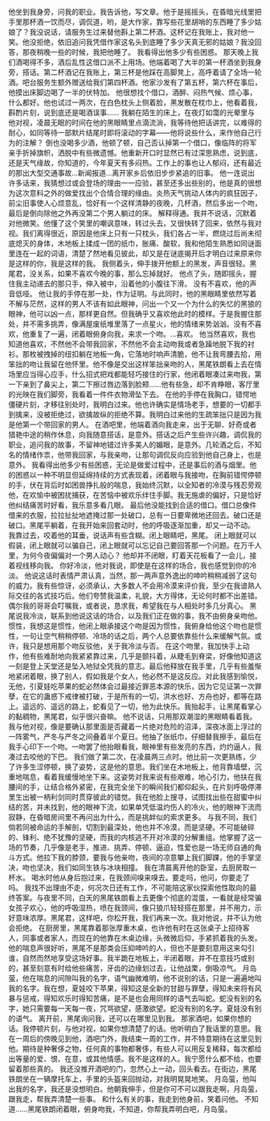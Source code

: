 <p>&#20182;&#22352;&#21040;&#25105;&#36523;&#26049;&#65292;&#38382;&#25105;&#30340;&#32844;&#19994;&#12290;&#25105;&#21578;&#35785;&#20182;&#65292;&#20889;&#25991;&#31456;&#12290;&#20182;&#20110;&#26159;&#25671;&#25671;&#22836;&#65292;&#22312;&#26127;&#26263;&#20809;&#32447;&#37324;&#25226;&#25163;&#37324;&#37027;&#26479;&#37202;&#19968;&#39278;&#32780;&#23613;&#65292;&#35843;&#20355;&#36947;&#65292;&#21727;&#65292;&#26159;&#22823;&#20316;&#23478;&#65292;&#38752;&#20889;&#20123;&#33457;&#37324;&#32993;&#21736;&#30340;&#19996;&#35199;&#30561;&#20102;&#22810;&#23569;&#22993;&#23064;&#20102;&#65311;&#25105;&#27809;&#35828;&#35805;&#65292;&#35831;&#26381;&#21153;&#29983;&#36807;&#26469;&#26367;&#20182;&#26015;&#19978;&#31532;&#20108;&#26479;&#37202;&#12290;&#36825;&#26479;&#35760;&#22312;&#25105;&#36134;&#19978;&#65292;&#25105;&#23545;&#20182;&#19968;&#31505;&#12290;&#20182;&#27809;&#25298;&#32477;&#65292;&#20381;&#26087;&#36861;&#38382;&#25105;&#20973;&#20511;&#20316;&#23478;&#36825;&#21517;&#22836;&#21040;&#24213;&#30561;&#20102;&#22810;&#23569;&#22825;&#30495;&#26080;&#37034;&#30340;&#22993;&#23064;&#65311;&#25105;&#27809;&#22238;&#31572;&#65292;&#37027;&#22812;&#31245;&#26202;&#19968;&#20123;&#30340;&#26102;&#20505;&#65292;&#25105;&#25226;&#20182;&#30561;&#20102;&#12290;   &#25105;&#30475;&#24471;&#20986;&#20182;&#22810;&#23569;&#26377;&#20123;&#22256;&#24785;&#12290;   &#37027;&#22825;&#26202;&#19978;&#25105;&#20204;&#37202;&#21917;&#24471;&#19981;&#22810;&#65292;&#37202;&#21518;&#20081;&#24615;&#36825;&#20511;&#21475;&#27966;&#19981;&#19978;&#29992;&#22330;&#12290;&#20182;&#31471;&#30528;&#21917;&#20102;&#22823;&#21322;&#30340;&#31532;&#19968;&#26479;&#37202;&#22352;&#21040;&#25105;&#36523;&#26049;&#65292;&#25645;&#35805;&#12290;&#31532;&#20108;&#26479;&#37202;&#35760;&#22312;&#25105;&#36134;&#19978;&#65292;&#31532;&#19977;&#26479;&#26159;&#20182;&#36393;&#22312;&#39640;&#33050;&#20979;&#19978;&#65292;&#39640;&#21628;&#30528;&#35831;&#20102;&#20840;&#22330;&#19968;&#36718;&#37202;&#12290;&#21543;&#21488;&#26381;&#21153;&#29983;&#39069;&#22806;&#36192;&#36865;&#32473;&#25105;&#20204;&#31532;&#22235;&#26479;&#37202;&#12290;&#20182;&#23478;&#27801;&#21457;&#26377;&#20102;&#31532;&#20116;&#26479;&#65292;&#31532;&#20845;&#26479;&#22312;&#20107;&#21518;&#65292;&#20182;&#25720;&#20986;&#24202;&#33050;&#36793;&#21917;&#20102;&#19968;&#21322;&#30340;&#20239;&#29305;&#21152;&#12290;   &#20182;&#24456;&#24819;&#25214;&#20010;&#20511;&#21475;&#65292;&#37202;&#37257;&#12289;&#38391;&#28909;&#27668;&#20505;&#12289;&#28902;&#24515;&#20107;&#65292;&#20160;&#20040;&#37117;&#22909;&#12290;&#20182;&#20063;&#35797;&#36807;&#19968;&#20004;&#27425;&#65292;&#22312;&#30333;&#33394;&#26517;&#22836;&#19978;&#20391;&#30528;&#33080;&#65292;&#40657;&#21457;&#25955;&#22312;&#26517;&#24062;&#19978;&#65292;&#20182;&#30475;&#30528;&#25105;&#65292;&#26015;&#37196;&#29255;&#21051;&#65292;&#35828;&#21040;&#24213;&#36824;&#26159;&#21917;&#37202;&#35823;&#20107;&#8230;&#8230;   &#25105;&#36538;&#22312;&#38476;&#29983;&#30340;&#24202;&#19978;&#65292;&#22312;&#22812;&#28783;&#22914;&#38701;&#30340;&#20809;&#26197;&#37324;&#19982;&#20182;&#23545;&#35270;&#65292;&#20940;&#26216;&#26080;&#30496;&#30340;&#26102;&#38388;&#22312;&#20182;&#30340;&#40657;&#30524;&#30555;&#37324;&#28857;&#28404;&#27969;&#28108;&#65292;&#25105;&#31561;&#24453;&#20182;&#25226;&#35805;&#35762;&#23436;&#65292;&#20197;&#38590;&#24471;&#30340;&#32784;&#24515;&#65292;&#22914;&#21516;&#31561;&#24453;&#19968;&#37096;&#40664;&#29255;&#32467;&#23614;&#26102;&#21363;&#23558;&#28378;&#21160;&#30340;&#23383;&#24149;&mdash;&mdash;&#20182;&#23558;&#35828;&#20123;&#20160;&#20040;&#65292;&#26469;&#20316;&#20182;&#33258;&#24049;&#34892;&#20026;&#30340;&#27880;&#35299;&#65311;   &#20498;&#20063;&#27809;&#21917;&#22810;&#23569;&#37202;&#65292;&#20182;&#39039;&#20102;&#39039;&#65292;&#33258;&#24049;&#21542;&#35748;&#25481;&#31532;&#19968;&#20010;&#20511;&#21475;&#65292;&#20687;&#20020;&#38453;&#30340;&#23558;&#20891;&#20146;&#25163;&#25240;&#25481;&#26071;&#24092;&#65292;&#27922;&#33073;&#20013;&#26377;&#20123;&#24494;&#36951;&#25022;&#12290;&#20182;&#37325;&#26032;&#24320;&#21475;&#26102;&#26174;&#28982;&#24050;&#26377;&#36807;&#28145;&#24605;&#29087;&#34385;&#65292;&#35828;&#21040;&#24213;&#65292;&#36824;&#26159;&#22825;&#27668;&#32536;&#25925;&#65292;&#20320;&#30693;&#36947;&#30340;&#65292;&#20170;&#24180;&#22799;&#22825;&#26377;&#22810;&#38391;&#28909;&#12290;&#24037;&#20316;&#19978;&#30340;&#20107;&#20063;&#35753;&#20154;&#37057;&#38391;&#65292;&#36824;&#26377;&#26368;&#36817;&#30340;&#37027;&#20986;&#22823;&#22411;&#20132;&#36890;&#20107;&#25925;&#8230;&#26032;&#38395;&#25253;&#36947;&#8230;&#31163;&#24320;&#23478;&#20065;&#21518;&#20381;&#26087;&#27493;&#27493;&#32039;&#36861;&#30340;&#26087;&#20107;&#12290;   &#20182;&#19968;&#36830;&#35828;&#20986;&#35768;&#22810;&#35805;&#26469;&#65292;&#25105;&#29468;&#24819;&#36807;&#25110;&#20250;&#30331;&#22330;&#30340;&#29702;&#30001;&#19968;&#19968;&#24212;&#39564;&#65292;&#29978;&#33267;&#36824;&#22810;&#20986;&#20123;&#21035;&#30340;&#65292;&#20182;&#26159;&#30495;&#30340;&#24456;&#24819;&#20026;&#36825;&#27425;&#24847;&#26009;&#20043;&#22806;&#30340;&#20570;&#29233;&#25214;&#20986;&#20010;&#21512;&#24773;&#21512;&#29702;&#30340;&#32536;&#30001;&#12290;&#28814;&#28909;&#22825;&#27668;&#25361;&#21160;&#20154;&#20307;&#20869;&#30340;&#30127;&#29378;&#22240;&#23376;&#65292;&#21069;&#23576;&#26087;&#20107;&#20351;&#20154;&#24515;&#28902;&#24847;&#20081;&#65292;&#24688;&#22909;&#26377;&#19968;&#20010;&#36825;&#26679;&#28165;&#38745;&#30340;&#22812;&#26202;&#65292;&#20960;&#26479;&#37202;&#65292;&#28982;&#21518;&#22810;&#20986;&#19968;&#20010;&#21563;&#65292;&#26368;&#21518;&#26159;&#20498;&#21521;&#38500;&#20182;&#20043;&#22806;&#20877;&#27809;&#31532;&#20108;&#20010;&#30007;&#20154;&#36538;&#36807;&#30340;&#24202;&#12290;   &#35299;&#37322;&#24471;&#36890;&#12290;&#25105;&#24182;&#19981;&#35828;&#35805;&#65292;&#27785;&#40664;&#30528;&#23545;&#20182;&#24494;&#31505;&#12290;&#20182;&#25026;&#20102;&#36825;&#20010;&#31505;&#37324;&#30340;&#22066;&#35773;&#24847;&#21619;&#65292;&#36716;&#36807;&#22836;&#21435;&#65292;&#21448;&#24456;&#24555;&#36716;&#20102;&#22238;&#26469;&#65292;&#20381;&#28982;&#19982;&#25105;&#23545;&#35270;&#12290;&#25105;&#20204;&#31163;&#24471;&#24456;&#36817;&#65292;&#21407;&#22240;&#26159;&#20182;&#24202;&#19978;&#21482;&#26377;&#19968;&#21482;&#26517;&#22836;&#65292;&#25105;&#20204;&#21508;&#21344;&#19968;&#21322;&#65292;&#29123;&#28903;&#36807;&#21518;&#23578;&#26410;&#24443;&#24213;&#29060;&#28781;&#30340;&#36523;&#20307;&#65292;&#26408;&#22320;&#26495;&#19978;&#25545;&#25104;&#19968;&#22242;&#30340;&#32440;&#24062;&#65292;&#32960;&#30171;&#12289;&#37240;&#36719;&#65292;&#25105;&#21644;&#20182;&#38476;&#29983;&#29087;&#24713;&#22914;&#21516;&#35868;&#38754;&#37324;&#36830;&#22312;&#19968;&#36215;&#30340;&#35789;&#35821;&#65292;&#28165;&#26970;&#20102;&#28982;&#22320;&#30475;&#35265;&#24444;&#27492;&#65292;&#21364;&#21448;&#26159;&#22312;&#35868;&#24213;&#25581;&#24320;&#21518;&#25165;&#26126;&#30333;&#36807;&#26469;&#21407;&#26469;&#20320;&#26159;&#36825;&#26679;&#30340;&#20320;&#65292;&#25105;&#26159;&#36825;&#26679;&#30340;&#25105;&#12290;   &#25105;&#20391;&#30528;&#22836;&#65292;&#20280;&#25163;&#25320;&#24320;&#20182;&#39069;&#19978;&#30340;&#40657;&#21457;&#65292;&#22768;&#38899;&#24456;&#36731;&#12290;&#40657;&#23614;&#21531;&#65292;&#27809;&#20851;&#31995;&#65292;&#22914;&#26524;&#19981;&#21916;&#27426;&#20170;&#26202;&#30340;&#20107;&#65292;&#37027;&#20040;&#24536;&#25481;&#23601;&#22909;&#12290;   &#20182;&#28857;&#20102;&#22836;&#65292;&#38543;&#21363;&#25671;&#22836;&#65292;&#25569;&#20303;&#25105;&#20027;&#21160;&#36882;&#21435;&#30340;&#37027;&#21482;&#25163;&#65292;&#20280;&#20837;&#34987;&#20013;&#65292;&#27839;&#30528;&#20182;&#30340;&#23567;&#33145;&#24448;&#19979;&#28369;&#12290;   &#27809;&#26377;&#19981;&#21916;&#27426;&#65292;&#20182;&#30340;&#22768;&#38899;&#20302;&#21713;&#12290;   &#20182;&#35753;&#25105;&#30340;&#25163;&#20572;&#22312;&#37027;&#19968;&#22788;&#65292;&#20316;&#20026;&#35777;&#26126;&#12290;&#19982;&#27492;&#21516;&#26102;&#65292;&#20182;&#30340;&#40657;&#30524;&#30555;&#37324;&#20381;&#28982;&#20889;&#30528;&#19981;&#35299;&#19982;&#33579;&#28982;&#65292;&#36825;&#26679;&#30340;&#30007;&#20154;&#19981;&#35813;&#26377;&#22914;&#27492;&#30524;&#31070;&#65292;&#38382;&#20986;&#19968;&#20010;&#21448;&#19968;&#20010;&#20026;&#20160;&#20040;&#30340;&#22833;&#24518;&#30340;&#40657;&#29436;&#30340;&#30524;&#31070;&#65292;&#20182;&#21487;&#20197;&#20982;&#19968;&#28857;&#65292;&#37027;&#26679;&#26356;&#33258;&#28982;&#12290;&#20294;&#25105;&#30830;&#20046;&#21448;&#21916;&#27426;&#20182;&#27492;&#26102;&#30340;&#27169;&#26679;&#12290;&#20110;&#26159;&#25105;&#25569;&#20303;&#37027;&#22788;&#65292;&#24182;&#19981;&#38656;&#22810;&#25361;&#24324;&#65292;&#20687;&#28385;&#23627;&#24223;&#32440;&#22534;&#37324;&#33853;&#20102;&#19968;&#28857;&#26143;&#28779;&#65292;&#20182;&#30340;&#24773;&#32490;&#26469;&#21183;&#27769;&#27769;&#12290;&#27809;&#26377;&#19981;&#21916;&#27426;&#65292;&#20182;&#37325;&#22797;&#20102;&#19968;&#36941;&#65292;&#38381;&#30528;&#30524;&#20463;&#36523;&#21521;&#25105;&#65292;&#26469;&#27714;&#19968;&#20010;&#21563;&#12290;&#8230;&#21916;&#27426;&#12290;   &#20182;&#24403;&#28982;&#21916;&#27426;&#65292;&#25105;&#20063;&#30693;&#36947;&#20182;&#21916;&#27426;&#65292;&#19981;&#28982;&#20182;&#19981;&#20250;&#24102;&#25105;&#22238;&#23478;&#65292;&#19981;&#28982;&#20182;&#19981;&#20250;&#20027;&#21160;&#21563;&#25105;&#25110;&#32773;&#24613;&#36481;&#22320;&#33073;&#19979;&#25105;&#30340;&#34924;&#34923;&#12290;&#37027;&#26522;&#34987;&#25341;&#25481;&#30340;&#32445;&#25187;&#36538;&#22312;&#22320;&#26495;&#19968;&#35282;&#65292;&#23427;&#33853;&#22320;&#26102;&#21709;&#22768;&#28165;&#33030;&#65292;&#20182;&#19981;&#35753;&#25105;&#24367;&#33136;&#21435;&#25342;&#65292;&#29992;&#31528;&#25305;&#30340;&#21563;&#35753;&#25105;&#30041;&#22312;&#20182;&#24576;&#37324;&#12290;&#20182;&#19981;&#20687;&#26159;&#20132;&#20986;&#36825;&#26679;&#31528;&#25305;&#20146;&#21563;&#30340;&#20154;&#65292;&#40657;&#23614;&#38081;&#26391;&#30475;&#19978;&#21435;&#22312;&#24773;&#22330;&#37324;&#24212;&#24403;&#24471;&#24515;&#24212;&#25163;&#65292;&#20160;&#20040;&#25307;&#24335;&#25226;&#25103;&#37117;&#33021;&#36731;&#24039;&#25509;&#20303;&#30340;&#34892;&#23478;&#65292;&#20182;&#38381;&#30528;&#30524;&#20945;&#36807;&#26469;&#21563;&#25105;&#65292;&#31532;&#19968;&#19979;&#20146;&#21040;&#20102;&#40763;&#23574;&#19978;&#65292;&#31532;&#20108;&#19979;&#25830;&#36807;&#21767;&#36793;&#33853;&#21040;&#33080;&#39050;&#8230;&#8230;&#20182;&#26377;&#20123;&#24613;&#65292;&#21364;&#19981;&#32943;&#30529;&#30524;&#65292;&#23458;&#21381;&#37324;&#30340;&#20809;&#26144;&#22312;&#25105;&#20204;&#33050;&#26049;&#65292;&#25105;&#30475;&#30528;&#19968;&#20214;&#20214;&#34915;&#29289;&#28369;&#22368;&#19979;&#21435;&#12290;   &#22312;&#20182;&#30340;&#25163;&#20572;&#22312;&#25105;&#33016;&#21475;&#65292;&#38169;&#24853;&#22320;&#20725;&#30828;&#29255;&#21051;&#65292;&#25165;&#31227;&#24448;&#21035;&#22788;&#26102;&#65292;&#25105;&#26126;&#30333;&#36807;&#26469;&#12290;&#20182;&#20063;&#35768;&#30830;&#23454;&#26159;&#24773;&#22330;&#32769;&#25163;&#65292;&#24819;&#35201;&#30340;&#19968;&#20999;&#37117;&#25163;&#21040;&#25810;&#26469;&#65292;&#27809;&#34987;&#25298;&#32477;&#36807;&#65292;&#27442;&#25810;&#25925;&#32437;&#30340;&#25298;&#32477;&#19981;&#31639;&#12290;&#25105;&#26126;&#30333;&#36807;&#26469;&#20182;&#30340;&#29983;&#30095;&#31528;&#25305;&#21482;&#26159;&#22240;&#20026;&#25105;&#26159;&#20182;&#31532;&#19968;&#20010;&#24102;&#22238;&#23478;&#30340;&#30007;&#20154;&#12290;   &#22312;&#37202;&#21543;&#37324;&#65292;&#20182;&#31471;&#30528;&#37202;&#21521;&#25105;&#36208;&#26469;&#65292;&#20986;&#20110;&#26080;&#32842;&#12289;&#22909;&#22855;&#25110;&#32773;&#29454;&#33395;&#20013;&#36884;&#30340;&#31245;&#20316;&#20241;&#24687;&#65292;&#21521;&#25105;&#38543;&#24847;&#25645;&#35805;&#65292;&#26159;&#24847;&#22806;&#12290;&#25645;&#35805;&#20043;&#21518;&#20135;&#29983;&#20123;&#35768;&#20852;&#36259;&#65292;&#35843;&#20355;&#25105;&#30340;&#32844;&#19994;&#65292;&#36861;&#38382;&#25105;&#30340;&#25925;&#20107;&#65292;&#19981;&#30041;&#31070;&#22320;&#38169;&#36807;&#35768;&#22810;&#32654;&#20154;&#30340;&#23194;&#30524;&#65292;&#26159;&#24847;&#22806;&#12290;&#20960;&#36718;&#37202;&#20043;&#21518;&#65292;&#19981;&#30693;&#21517;&#30340;&#24773;&#32490;&#20316;&#31071;&#65292;&#20182;&#24102;&#25105;&#22238;&#23478;&#65292;&#19982;&#25105;&#20146;&#21563;&#65292;&#35753;&#37027;&#21477;&#35843;&#20355;&#21453;&#21521;&#24212;&#39564;&#21040;&#20182;&#33258;&#24049;&#36523;&#19978;&#65292;&#20063;&#26159;&#24847;&#22806;&#12290;   &#25105;&#30475;&#24471;&#20986;&#20182;&#22810;&#23569;&#26377;&#20123;&#22256;&#24785;&#65292;&#26080;&#35770;&#26159;&#20570;&#29233;&#36807;&#31243;&#20013;&#65292;&#36824;&#26159;&#20107;&#21518;&#30340;&#37202;&#19982;&#28895;&#37324;&#12290;&#20182;&#30340;&#22256;&#24785;&#20197;&#19968;&#31181;&#19981;&#26126;&#26174;&#20294;&#24310;&#32501;&#25345;&#32493;&#30340;&#26041;&#24335;&#34920;&#29616;&#30528;&#65292;&#38381;&#30528;&#30524;&#19982;&#25105;&#25509;&#21563;&#65292;&#22312;&#33016;&#21069;&#38169;&#24853;&#20572;&#39039;&#30340;&#25163;&#65292;&#20239;&#22312;&#32972;&#21518;&#26102;&#22914;&#22256;&#20861;&#25379;&#25166;&#33324;&#30340;&#21912;&#24687;&#65292;&#25105;&#22987;&#32456;&#27785;&#40664;&#65292;&#20197;&#20840;&#30693;&#32773;&#30340;&#20919;&#28448;&#19982;&#27531;&#24525;&#26049;&#35266;&#20182;&#65292;&#22312;&#27426;&#24841;&#20013;&#34987;&#22256;&#25200;&#25429;&#33719;&#65292;&#22312;&#33510;&#24700;&#20013;&#34987;&#27426;&#20048;&#32458;&#20303;&#25163;&#33050;&#12290;&#25105;&#26080;&#26045;&#34384;&#30340;&#20559;&#22909;&#65292;&#21482;&#26159;&#24688;&#22909;&#20182;&#32416;&#32467;&#30171;&#33510;&#26102;&#22909;&#30475;&#65292;&#25105;&#20048;&#24847;&#22810;&#30475;&#20960;&#30524;&#12290;   &#26368;&#21518;&#20182;&#27809;&#33021;&#25214;&#21040;&#21512;&#36866;&#30340;&#20511;&#21475;&#12290;&#20511;&#21475;&#24635;&#20687;&#20214;&#20511;&#26469;&#30340;&#34915;&#26381;&#65292;&#25289;&#25289;&#25199;&#25199;&#22320;&#36974;&#25513;&#36807;&#37027;&#19968;&#22788;&#30772;&#21475;&#65292;&#24635;&#26377;&#19968;&#26085;&#35201;&#21329;&#24494;&#22320;&#36824;&#22238;&#21435;&#12290;&#30772;&#21475;&#36824;&#26159;&#30772;&#21475;&#12290;&#40657;&#23614;&#24179;&#36538;&#30528;&#65292;&#22312;&#25105;&#24320;&#22987;&#26469;&#22238;&#22871;&#21160;&#26102;&#65292;&#20182;&#30340;&#21628;&#21560;&#36880;&#28176;&#21152;&#37325;&#65292;&#21364;&#21448;&#19968;&#21160;&#19981;&#21160;&#12290;   &#25105;&#38752;&#36807;&#21435;&#65292;&#21676;&#30528;&#20182;&#30340;&#32819;&#22402;&#65292;&#35828;&#35805;&#22768;&#26377;&#20123;&#21547;&#31946;&#12290;&#38381;&#19978;&#30524;&#30555;&#21543;&#65292;&#40657;&#23614;&#12290;   &#38381;&#19978;&#30524;&#23601;&#21487;&#20197;&#20551;&#35013;&#65292;&#38381;&#19978;&#30524;&#23601;&#21487;&#20197;&#39575;&#33258;&#24049;&#65292;&#38381;&#19978;&#30524;&#23601;&#21487;&#20197;&#24536;&#35760;&#33258;&#24049;&#35201;&#22238;&#31572;&#37027;&#19968;&#20010;&#38382;&#39064;&#12290;&#22312;&#19975;&#21315;&#20154;&#37324;&#65292;&#20026;&#20309;&#20170;&#22812;&#20559;&#20559;&#23545;&#19968;&#20010;&#30007;&#20154;&#21160;&#24515;&#65311;   &#20182;&#21364;&#24182;&#19981;&#38381;&#30524;&#65292;&#30447;&#30528;&#22825;&#33457;&#26495;&#30475;&#20102;&#19968;&#20250;&#20799;&#65292;&#25509;&#30528;&#35270;&#32447;&#31227;&#21521;&#25105;&#12290;   &#20320;&#22909;&#20919;&#28129;&#65292;&#20182;&#23545;&#25105;&#35828;&#65292;&#21363;&#20351;&#26159;&#22312;&#36825;&#26679;&#30340;&#22330;&#21512;&#65292;&#25105;&#20063;&#24863;&#35273;&#21040;&#20320;&#30340;&#20919;&#28129;&#12290;   &#20182;&#35828;&#36825;&#35805;&#26102;&#34920;&#24773;&#20005;&#32899;&#35748;&#30495;&#65292;&#24403;&#28982;&#65292;&#37027;&#19968;&#20004;&#22768;&#24847;&#22806;&#36920;&#20986;&#30340;&#21627;&#21535;&#31245;&#31245;&#20943;&#24369;&#20102;&#36825;&#21477;&#30340;&#23041;&#21147;&#12290;&#25105;&#26377;&#20123;&#24778;&#35766;&#65292;&#24517;&#39035;&#25215;&#35748;&#65292;&#22823;&#22810;&#25968;&#20154;&#19981;&#20250;&#29992;&#20919;&#28448;&#26469;&#35780;&#20215;&#25105;&#65292;&#33267;&#23569;&#22312;&#25105;&#35865;&#29087;&#20154;&#38469;&#20132;&#24448;&#30340;&#21508;&#24335;&#25216;&#24039;&#21518;&#12290;&#20182;&#20204;&#22840;&#36190;&#25105;&#28201;&#26580;&#65292;&#31036;&#35980;&#65292;&#22823;&#26041;&#24471;&#20307;&#65292;&#26080;&#35770;&#20309;&#26102;&#37117;&#19981;&#20986;&#24046;&#38169;&#12290;&#20598;&#23572;&#25105;&#30340;&#21733;&#21733;&#20250;&#21486;&#22065;&#25105;&#65292;&#25110;&#32773;&#35828;&#65292;&#24691;&#27714;&#25105;&#65292;&#24076;&#26395;&#25105;&#22312;&#19982;&#20154;&#30456;&#22788;&#26102;&#22810;&#20960;&#20998;&#30495;&#24515;&#12290;   &#40657;&#23614;&#35828;&#25105;&#20919;&#28129;&#65292;&#32852;&#31995;&#21040;&#20182;&#35828;&#36825;&#35805;&#30340;&#22330;&#21512;&#65292;&#20197;&#21450;&#25105;&#20204;&#27491;&#22312;&#20570;&#30340;&#20107;&#65292;&#25105;&#19981;&#30001;&#20463;&#36523;&#20146;&#21563;&#20182;&#12290;&#24815;&#24615;&#65292;&#25105;&#24819;&#36825;&#26159;&#24815;&#24615;&#65292;&#20182;&#38381;&#19978;&#30524;&#25215;&#25509;&#36825;&#20010;&#21563;&#26159;&#22240;&#20026;&#24815;&#24615;&#65292;&#25105;&#20463;&#36523;&#32473;&#20182;&#36825;&#20010;&#21563;&#20063;&#26159;&#24815;&#24615;&#65292;&#19968;&#21477;&#35753;&#31354;&#27668;&#31245;&#31245;&#20572;&#39039;&#12289;&#20919;&#22330;&#30340;&#35805;&#20043;&#21518;&#65292;&#20004;&#20010;&#20154;&#24635;&#35201;&#20381;&#38752;&#20123;&#20160;&#20040;&#26469;&#32531;&#35299;&#27668;&#27675;&#12290;&#25110;&#35768;&#65292;&#25105;&#21482;&#26159;&#24819;&#29992;&#37027;&#20010;&#21563;&#21453;&#39539;&#20182;&#65292;&#20851;&#20110;&#25105;&#20919;&#28129;&#19982;&#21542;&#12290;   &#22312;&#36825;&#20010;&#21563;&#37324;&#65292;&#25105;&#21152;&#24555;&#25163;&#19978;&#21160;&#20316;&#65292;&#20182;&#26377;&#20123;&#38590;&#32784;&#22320;&#21521;&#25105;&#32039;&#32039;&#38752;&#36807;&#26469;&#65292;&#20960;&#20046;&#26159;&#39076;&#25238;&#30528;&#65292;&#20174;&#30571;&#27611;&#21040;&#33034;&#26753;&#65292;&#22909;&#20687;&#20182;&#30693;&#36947;&#36825;&#19968;&#21051;&#26159;&#30331;&#19978;&#22825;&#22530;&#36824;&#26159;&#22368;&#20837;&#22320;&#29425;&#20840;&#20973;&#25105;&#30340;&#24847;&#24535;&#12290;&#26368;&#21518;&#20182;&#37322;&#25918;&#22312;&#25105;&#25163;&#37324;&#65292;&#20960;&#20046;&#26377;&#20123;&#32670;&#24813;&#22320;&#32039;&#38381;&#30528;&#30524;&#65292;&#25442;&#20102;&#21035;&#20154;&#65292;&#20551;&#22914;&#25105;&#26159;&#20010;&#22899;&#20154;&#65292;&#20182;&#24517;&#28982;&#19981;&#26159;&#36825;&#21453;&#24212;&#12290;&#23545;&#27492;&#25105;&#24863;&#21040;&#24841;&#24742;&#65292;&#26080;&#20182;&#65292;&#24341;&#22799;&#23043;&#21507;&#33529;&#26524;&#30340;&#34503;&#24517;&#28982;&#20307;&#20250;&#36807;&#26368;&#25509;&#36817;&#32618;&#24694;&#26412;&#28304;&#30340;&#24555;&#20048;&#65292;&#22240;&#20026;&#23427;&#35265;&#35777;&#31532;&#19968;&#27425;&#32618;&#23421;&#65292;&#22312;&#23427;&#30340;&#34506;&#24785;&#19979;&#25106;&#24459;&#34987;&#25171;&#30772;&#65292;&#20110;&#26159;&#25152;&#26377;&#30340;&#19968;&#20999;&#65292;&#27946;&#27700;&#20063;&#22909;&#12289;&#26041;&#33311;&#20063;&#22909;&#65292;&#37117;&#31561;&#22312;&#36335;&#19978;&#12290;&#36965;&#36828;&#30340;&#12289;&#36965;&#36828;&#30340;&#36335;&#19978;&#65292;&#34503;&#30475;&#35265;&#20102;&#19968;&#20999;&#65292;&#20182;&#20026;&#27492;&#24555;&#20048;&#12290;&#25105;&#25260;&#36215;&#25163;&#65292;&#35753;&#40657;&#23614;&#30475;&#25484;&#24515;&#30340;&#40655;&#31264;&#29289;&#65292;&#40657;&#23614;&#21531;&#65292;&#20284;&#20046;&#24456;&#20852;&#22859;&#22043;&#12290;   &#20182;&#19981;&#35828;&#35805;&#65292;&#21482;&#29992;&#37027;&#21452;&#28526;&#28287;&#30340;&#40657;&#30524;&#30555;&#30475;&#30528;&#25105;&#12290;&#25105;&#19982;&#20182;&#23545;&#35270;&#65292;&#20687;&#26159;&#35201;&#30830;&#35748;&#37027;&#37324;&#38754;&#26159;&#21542;&#34255;&#30528;&#19968;&#29255;&#32477;&#23545;&#21361;&#38505;&#30340;&#27836;&#27901;&#65292;&#28145;&#22812;&#20912;&#38754;&#19978;&#28014;&#36807;&#30340;&#19968;&#38453;&#38654;&#27668;&#65292;&#20005;&#20908;&#19982;&#20005;&#20908;&#20043;&#38388;&#21472;&#30528;&#21322;&#20010;&#22799;&#26085;&#12290;&#20182;&#25277;&#20102;&#24352;&#32440;&#24062;&#65292;&#20180;&#32454;&#26367;&#25105;&#25830;&#25163;&#65292;&#26368;&#21518;&#22312;&#25105;&#25163;&#24515;&#21360;&#19979;&#19968;&#20010;&#21563;&#12290;&#19968;&#21563;&#32610;&#20102;&#20182;&#25260;&#30524;&#30475;&#25105;&#65292;&#30524;&#31070;&#37324;&#26377;&#20123;&#21457;&#20142;&#30340;&#19996;&#35199;&#65292;&#28796;&#28796;&#36924;&#20154;&#65292;&#25105;&#20945;&#36807;&#21435;&#21676;&#20182;&#30340;&#19979;&#24052;&#12290;   &#25105;&#20204;&#20570;&#20102;&#31532;&#20108;&#27425;&#65292;&#22312;&#20940;&#26216;&#20004;&#19977;&#28857;&#26102;&#12290;&#20182;&#27604;&#21069;&#19968;&#27425;&#26356;&#29087;&#32451;&#65292;&#23569;&#20102;&#35768;&#22810;&#29983;&#28073;&#20572;&#39039;&#65292;&#25442;&#20102;&#23039;&#21183;&#65292;&#36825;&#26159;&#20182;&#30340;&#24847;&#24605;&#12290;&#25105;&#20204;&#22352;&#22312;&#26408;&#22320;&#26495;&#19978;&#65292;&#20182;&#32972;&#38752;&#22681;&#22721;&#65292;&#27785;&#37325;&#22320;&#21912;&#24687;&#65292;&#30475;&#30528;&#25105;&#32531;&#24930;&#22320;&#22352;&#19979;&#26469;&#12290;&#36825;&#23039;&#21183;&#23545;&#25105;&#26469;&#35828;&#26377;&#20123;&#33392;&#38590;&#65292;&#22320;&#24515;&#24341;&#21147;&#65292;&#20182;&#25206;&#22312;&#25105;&#33136;&#38388;&#30340;&#25163;&#65292;&#35753;&#32467;&#21512;&#26684;&#22806;&#32039;&#23494;&#65292;&#22312;&#25105;&#23436;&#20840;&#22352;&#19979;&#30340;&#30636;&#38388;&#25105;&#20204;&#37117;&#20208;&#36215;&#22836;&#65292;&#22312;&#29255;&#21051;&#21628;&#21560;&#20572;&#28382;&#37324;&#29983;&#20986;&#34987;&#19968;&#26564;&#21033;&#21073;&#21516;&#26102;&#36143;&#31359;&#24444;&#27492;&#30340;&#38169;&#35273;&#12290;&#25105;&#22312;&#20182;&#33080;&#19978;&#25628;&#23547;&#65292;&#35797;&#22270;&#25214;&#20986;&#20123;&#22312;&#29980;&#34588;&#20013;&#32416;&#32467;&#30340;&#33510;&#65292;&#24182;&#26410;&#25214;&#21040;&#65292;&#20182;&#30340;&#30524;&#31070;&#19979;&#27969;&#65292;&#22914;&#26524;&#21333;&#20973;&#20302;&#28201;&#28796;&#20260;&#20154;&#30340;&#20919;&#28779;&#65292;&#20182;&#30340;&#30524;&#31070;&#19979;&#27969;&#32780;&#23490;&#38745;&#65292;&#22312;&#26127;&#26263;&#25151;&#38388;&#37324;&#19981;&#20877;&#38382;&#20986;&#20026;&#20160;&#20040;&#65292;&#32780;&#26159;&#25361;&#34885;&#20284;&#30340;&#32034;&#27714;&#26356;&#22810;&#12290;   &#19982;&#25105;&#19981;&#21516;&#65292;&#25105;&#20204;&#20504;&#33509;&#21516;&#34987;&#21629;&#36816;&#30340;&#25163;&#35299;&#21078;&#65292;&#20999;&#21106;&#21040;&#26368;&#28145;&#22788;&#65292;&#20182;&#20063;&#24182;&#19981;&#20919;&#28448;&#65292;&#32780;&#26159;&#22362;&#30828;&#12290;&#19981;&#21487;&#33021;&#30772;&#30862;&#30340;&#12289;&#38155;&#21033;&#12289;&#32477;&#19981;&#29369;&#35947;&#30340;&#22362;&#30828;&#65292;&#32780;&#25105;&#30340;&#20869;&#26680;&#36867;&#19981;&#24320;&#23545;&#20919;&#28448;&#30340;&#20998;&#35299;&#37325;&#32452;&#12290;&#20182;&#25484;&#25569;&#20102;&#36825;&#19968;&#22330;&#30340;&#33410;&#22863;&#65292;&#20960;&#20046;&#20687;&#26159;&#32769;&#25163;&#65292;&#25512;&#36827;&#12289;&#25361;&#24324;&#12289;&#20572;&#39039;&#12289;&#36924;&#36843;&#65292;&#24615;&#29233;&#20063;&#26159;&#19968;&#22330;&#26080;&#24072;&#33258;&#36890;&#30340;&#35282;&#26007;&#26041;&#24335;&#12290;&#20182;&#25289;&#19979;&#25105;&#30340;&#33046;&#39048;&#65292;&#35201;&#25105;&#19982;&#20182;&#20146;&#21563;&#65292;&#22812;&#38388;&#30340;&#20937;&#24847;&#25856;&#19978;&#25105;&#20204;&#33050;&#36381;&#65292;&#20182;&#30340;&#25163;&#25484;&#22362;&#20915;&#65292;&#21563;&#20063;&#22362;&#20915;&#65292;&#25105;&#20204;&#22914;&#21516;&#29983;&#38081;&#19982;&#20912;&#22359;&#30456;&#25758;&#12290;   &#25105;&#22312;&#28165;&#26216;&#31163;&#24320;&#20182;&#30340;&#21351;&#23460;&#65292;&#21435;&#21416;&#25151;&#21462;&#19968;&#26479;&#27700;&#12290;   &#21917;&#27700;&#26102;&#20182;&#20174;&#36523;&#21518;&#25265;&#36807;&#26469;&#65292;&#22312;&#25105;&#39048;&#38388;&#21957;&#26469;&#21957;&#21435;&#12290;&#35201;&#36208;&#21527;&#65292;&#20182;&#38382;&#65292;&#20320;&#35201;&#36208;&#20102;&#21527;&#12290;   &#25105;&#25214;&#19981;&#20986;&#29702;&#30001;&#19981;&#36208;&#65292;&#20309;&#20917;&#27425;&#26085;&#36824;&#26377;&#24037;&#20316;&#65292;&#19981;&#21487;&#33021;&#38506;&#36825;&#23478;&#20249;&#25506;&#32034;&#20182;&#24615;&#21462;&#21521;&#30340;&#26368;&#32456;&#31572;&#26696;&#12290;&#19982;&#22812;&#37324;&#19981;&#21516;&#65292;&#30333;&#22825;&#30340;&#40657;&#23614;&#38081;&#26391;&#30475;&#19978;&#21435;&#26356;&#20687;&#20010;&#24443;&#24213;&#30340;&#28151;&#34507;&#65292;&#19968;&#30475;&#23601;&#26159;&#32463;&#24120;&#39575;&#22899;&#23401;&#23376;&#27426;&#24515;&#65292;&#20182;&#30340;&#21628;&#21560;&#28287;&#28909;&#65292;&#21943;&#22312;&#25105;&#39048;&#38388;&#65292;&#20687;&#21482;&#29436;&#29226;&#36731;&#36731;&#25645;&#22312;&#37027;&#37324;&#65292;&#24182;&#19981;&#29992;&#21147;&#65292;&#31034;&#22909;&#24847;&#21619;&#27987;&#21402;&#12290;&#40657;&#23614;&#21531;&#65292;&#36825;&#26679;&#21543;&#65292;&#20320;&#26494;&#24320;&#25105;&#65292;&#25105;&#20204;&#20877;&#26469;&#19968;&#27425;&#12290;&#25105;&#23545;&#20182;&#35828;&#65292;&#24182;&#19981;&#35748;&#20026;&#20182;&#20250;&#25298;&#32477;&#12290;   &#22312;&#21416;&#25151;&#37324;&#65292;&#40657;&#23614;&#38752;&#30528;&#37027;&#24352;&#21402;&#37325;&#26408;&#26700;&#65292;&#20063;&#35768;&#20182;&#26377;&#26102;&#22312;&#36825;&#24352;&#26700;&#23376;&#19978;&#25307;&#24453;&#23458;&#20154;&#65292;&#21516;&#20107;&#25110;&#32773;&#23478;&#20154;&#65292;&#32780;&#29616;&#22312;&#30340;&#20182;&#38752;&#22312;&#26408;&#26700;&#36793;&#32536;&#65292;&#22836;&#24494;&#24494;&#21518;&#20208;&#65292;&#25163;&#32039;&#25235;&#30528;&#25105;&#30340;&#22836;&#21457;&#12290;&#20182;&#30340;&#21912;&#24687;&#22768;&#24456;&#22909;&#21548;&#65292;&#40657;&#23614;&#19981;&#26159;&#37027;&#31867;&#20250;&#21387;&#25233;&#21627;&#21535;&#30340;&#20154;&#65292;&#20294;&#20063;&#19981;&#26159;&#35201;&#21051;&#24847;&#29992;&#36825;&#26469;&#21246;&#24341;&#35841;&#65292;&#33258;&#28982;&#32780;&#28982;&#22320;&#20139;&#21463;&#36825;&#22330;&#22909;&#20107;&#12290;&#25105;&#21322;&#36330;&#22312;&#22320;&#26495;&#19978;&#65292;&#21322;&#38381;&#30528;&#30524;&#65292;&#24182;&#19981;&#22312;&#24847;&#25216;&#24039;&#25110;&#21035;&#30340;&#65292;&#29978;&#33267;&#21051;&#24847;&#26377;&#26102;&#32473;&#20182;&#20123;&#30171;&#33510;&#65292;&#29273;&#40831;&#30340;&#36793;&#32536;&#21010;&#36807;&#21435;&#65292;&#35753;&#20182;&#25112;&#26647;&#65292;&#20498;&#21560;&#20937;&#27668;&#12290;   &#26376;&#23707;&#33828;&#65292;&#20182;&#22312;&#21912;&#24687;&#30340;&#38388;&#38553;&#21483;&#25105;&#30340;&#21517;&#23383;&#65292;&#35821;&#27668;&#24189;&#24494;&#38590;&#26126;&#65292;&#20182;&#19981;&#35828;&#21035;&#30340;&#35805;&#65292;&#21482;&#26159;&#19968;&#36941;&#36941;&#22320;&#21483;&#25105;&#30340;&#21517;&#23383;&#12290;&#25105;&#22312;&#24819;&#65292;&#22799;&#23043;&#21676;&#19979;&#33529;&#26524;&#65292;&#24471;&#30693;&#36825;&#26159;&#20840;&#26032;&#30340;&#29976;&#29980;&#19982;&#32618;&#23421;&#65292;&#24471;&#30693;&#26410;&#26469;&#23558;&#26377;&#39118;&#26292;&#19982;&#24809;&#25106;&#65292;&#24471;&#30693;&#27426;&#20048;&#26102;&#24471;&#30693;&#33510;&#30171;&#65292;&#26159;&#19981;&#26159;&#20063;&#20250;&#29992;&#21516;&#26679;&#30340;&#35821;&#27668;&#21435;&#21483;&#34503;&#12290;&#34503;&#27809;&#26377;&#21035;&#30340;&#21517;&#23383;&#65292;&#22905;&#21482;&#38656;&#35201;&#27599;&#19968;&#22825;&#27599;&#19968;&#22812;&#65292;&#21650;&#39554;&#27442;&#26395;&#65292;&#24863;&#28608;&#27442;&#26395;&#12290;&#34503;&#27809;&#26377;&#21035;&#30340;&#21517;&#23383;&#12290;&#22799;&#23043;&#27809;&#26377;&#21035;&#30340;&#35821;&#27668;&#12290;   &#31163;&#24320;&#21069;&#65292;&#40657;&#23614;&#35810;&#38382;&#25105;&#65292;&#36824;&#21487;&#20197;&#22312;&#21738;&#37324;&#35265;&#21040;&#25105;&#12290;   &#37027;&#23478;&#37202;&#21543;&#65292;&#22914;&#26524;&#20320;&#24819;&#30340;&#35805;&#12290;&#25105;&#20572;&#39039;&#29255;&#21051;&#65292;&#19982;&#20182;&#23545;&#35270;&#65292;&#22914;&#26524;&#20320;&#24819;&#28165;&#26970;&#20102;&#30340;&#35805;&#12290;&#20182;&#21548;&#26126;&#30333;&#20102;&#25105;&#35805;&#37324;&#30340;&#24847;&#24605;&#12290;&#25105;&#22312;&#19968;&#21608;&#21518;&#30340;&#20621;&#26202;&#35265;&#21040;&#20182;&#65292;&#37202;&#21543;&#38376;&#22806;&#65292;&#25105;&#32467;&#26463;&#19968;&#21608;&#30340;&#24037;&#20316;&#65292;&#24182;&#19981;&#29305;&#24847;&#26399;&#24453;&#22312;&#36825;&#37324;&#35265;&#21040;&#20182;&#12290;&#26399;&#24453;&#26159;&#31181;&#22882;&#20360;&#20043;&#29289;&#65292;&#20219;&#20309;&#30495;&#30340;&#20107;&#29289;&#37117;&#22882;&#20360;&#65292;&#26377;&#20123;&#20154;&#21487;&#20197;&#29992;&#21453;&#22797;&#31232;&#37322;&#65292;&#27599;&#27425;&#37117;&#32473;&#20986;&#31561;&#37327;&#30340;&#29233;&#12289;&#24680;&#12289;&#22312;&#24847;&#65292;&#25110;&#20854;&#20182;&#24773;&#24863;&#12290;&#25105;&#19981;&#26159;&#36825;&#26679;&#30340;&#20154;&#12290;&#25105;&#23425;&#24895;&#20160;&#20040;&#37117;&#19981;&#32473;&#65292;&#20063;&#35201;&#30041;&#30528;&#37027;&#20123;&#30495;&#30340;&#12290;   &#25105;&#36824;&#27809;&#25512;&#24320;&#37202;&#21543;&#30340;&#38376;&#65292;&#24573;&#28982;&#24515;&#19978;&#19968;&#21160;&#65292;&#22238;&#22836;&#30475;&#21435;&#12290;&#22312;&#34903;&#36793;&#65292;&#40657;&#23614;&#38081;&#26391;&#22352;&#22312;&#19968;&#36742;&#25705;&#25176;&#36710;&#19978;&#65292;&#25163;&#37324;&#30340;&#22836;&#30420;&#26469;&#22238;&#25243;&#21160;&#65292;&#23545;&#25105;&#26126;&#26179;&#26179;&#22320;&#31505;&#12290;   &#26376;&#23707;&#33828;&#65292;&#20182;&#21483;&#20986;&#25105;&#30340;&#21517;&#23383;&#65292;&#25105;&#36824;&#26159;&#27809;&#24819;&#26126;&#30333;&#12290;&#20182;&#26397;&#25105;&#20280;&#25163;&#65292;&#20294;&#26159;&#20320;&#21487;&#19981;&#21487;&#20197;&#36319;&#25105;&#36208;&#21834;&#65292;&#26376;&#23707;&#33828;&#65292;&#36319;&#25105;&#36208;&#65292;&#24110;&#25105;&#24324;&#28165;&#26970;&#19968;&#20123;&#20107;&#12290;   &#21644;&#20160;&#20040;&#26377;&#20851;&#30340;&#20107;&#65292;&#25105;&#36208;&#21040;&#20182;&#36523;&#21069;&#65292;&#31505;&#30528;&#38382;&#20182;&#12290;   &#19981;&#30693;&#36947;&#8230;&#8230;&#40657;&#23614;&#38081;&#26391;&#38381;&#30528;&#30524;&#65292;&#20463;&#36523;&#21563;&#25105;&#65292;&#19981;&#30693;&#36947;&#65292;&#20320;&#24110;&#25105;&#24324;&#26126;&#30333;&#21543;&#65292;&#26376;&#23707;&#33828;&#12290;</p>
